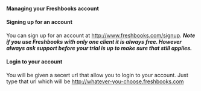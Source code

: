 #### Managing your Freshbooks account

#### Signing up for an account
You can sign up for an account at http://www.freshbooks.com/signup.
   **_Note if you use Freshbooks with only one client it is always free. However always ask support before your trial is up to make sure that still applies._**


#### Login to your account

You will be given a secert url that allow you to login to your account. Just type that url which will be http://whatever-you-choose.freshbooks.com
